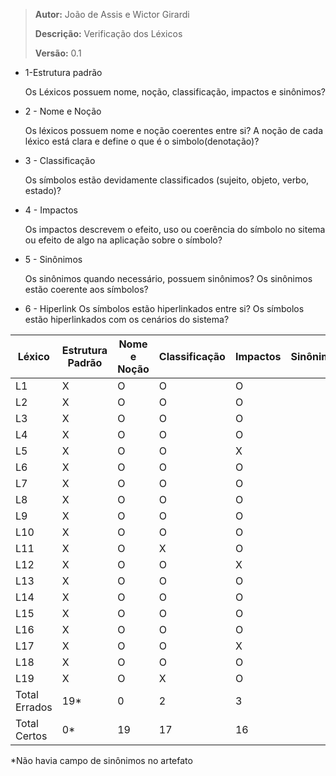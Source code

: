 > **Autor:** João de Assis e Wictor Girardi
>
> **Descrição:** Verificação dos Léxicos
>
> **Versão:** 0.1

* 1-Estrutura padrão

     Os Léxicos possuem nome, noção, classificação, impactos e sinônimos?
 * 2 - Nome e Noção
  
     Os léxicos possuem nome e noção coerentes entre si?
     A noção de cada léxico está clara e define o que é o simbolo(denotação)?
* 3 - Classificação
 
     Os símbolos estão devidamente classificados (sujeito, objeto, verbo, estado)?
* 4 - Impactos
 
     Os impactos descrevem o efeito, uso ou coerência do símbolo no sitema ou efeito de algo na aplicação sobre o símbolo?
* 5 - Sinônimos
 
     Os sinônimos quando necessário, possuem sinônimos?
     Os sinônimos estão coerente aos símbolos?
* 6 - Hiperlink
     Os símbolos estão hiperlinkados entre si?
     Os símbolos estão hiperlinkados com os cenários do sistema?




|Léxico| Estrutura Padrão | Nome e Noção | Classificação | Impactos|Sinônimos*|Hiperlink|
| -------- | -------- | -------- |-------- |-------- |-------- |-------- |
|L1|X|O|O|O| |X
|L2|X|O|O|O||X
|L3|X|O|O|O||X
|L4|X|O|O|O||X
|L5|X|O|O|X||X
|L6|X|O|O|O||X
|L7|X|O|O|O||X
|L8|X|O|O|O||X
|L9|X|O|O|O||X
|L10|X|O|O|O||X
|L11|X|O|X|O||X
|L12|X|O|O|X||X
|L13|X|O|O|O||X
|L14|X|O|O|O||X
|L15|X|O|O|O||X
|L16|X|O|O|O||X
|L17|X|O|O|X||X
|L18|X|O|O|O||X
|L19|X|O|X|O||X
|Total Errados|19*|0|2|3||19
|Total Certos|0*|19|17|16||0

*Não havia campo de sinônimos no artefato
